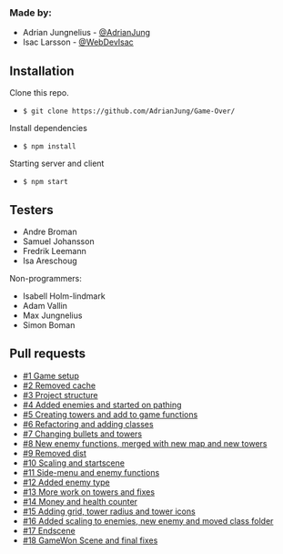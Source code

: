 ### Made by:

-   Adrian Jungnelius - [@AdrianJung](https://github.com/AdrianJung)
-   Isac Larsson - [@WebDevIsac](https://github.com/WebDevIsac)

## Installation

Clone this repo.

-   `$ git clone https://github.com/AdrianJung/Game-Over/`

Install dependencies

-   `$ npm install`

Starting server and client

-   `$ npm start`

## Testers

-   Andre Broman
-   Samuel Johansson
-   Fredrik Leemann
-   Isa Areschoug

Non-programmers:

-   Isabell Holm-lindmark
-   Adam Vallin
-   Max Jungnelius
-   Simon Boman

## Pull requests

-   [#1 Game setup](https://github.com/AdrianJung/Game-Over/pull/1)
-   [#2 Removed cache](https://github.com/AdrianJung/Game-Over/pull/2)
-   [#3 Project structure](https://github.com/AdrianJung/Game-Over/pull/3)
-   [#4 Added enemies and started on pathing](https://github.com/AdrianJung/Game-Over/pull/4)
-   [#5 Creating towers and add to game functions](https://github.com/AdrianJung/Game-Over/pull/5)
-   [#6 Refactoring and adding classes](https://github.com/AdrianJung/Game-Over/pull/6)
-   [#7 Changing bullets and towers](https://github.com/AdrianJung/Game-Over/pull/7)
-   [#8 New enemy functions, merged with new map and new towers](https://github.com/AdrianJung/Game-Over/pull/8)
-   [#9 Removed dist](https://github.com/AdrianJung/Game-Over/pull/9)
-   [#10 Scaling and startscene](https://github.com/AdrianJung/Game-Over/pull/10)
-   [#11 Side-menu and enemy functions](https://github.com/AdrianJung/Game-Over/pull/11)
-   [#12 Added enemy type](https://github.com/AdrianJung/Game-Over/pull/12)
-   [#13 More work on towers and fixes](https://github.com/AdrianJung/Game-Over/pull/13)
-   [#14 Money and health counter](https://github.com/AdrianJung/Game-Over/pull/14)
-   [#15 Adding grid, tower radius and tower icons](https://github.com/AdrianJung/Game-Over/pull/15)
-   [#16 Added scaling to enemies, new enemy and moved class folder](https://github.com/AdrianJung/Game-Over/pull/16)
-   [#17 Endscene](https://github.com/AdrianJung/Game-Over/pull/17)
-   [#18 GameWon Scene and final fixes](https://github.com/AdrianJung/Game-Over/pull/18)
